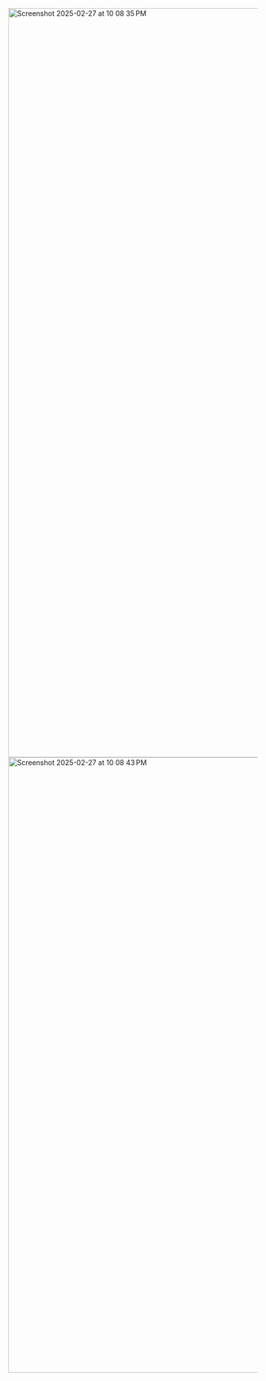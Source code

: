 <img width="1512" alt="Screenshot 2025-02-27 at 10 08 35 PM" src="https://github.com/user-attachments/assets/7a7eae59-ea37-4681-b20f-e0d14a98b997" />
<img width="1242" alt="Screenshot 2025-02-27 at 10 08 43 PM" src="https://github.com/user-attachments/assets/726d96c3-0e09-49f1-be5a-ca1e46e63801" />

